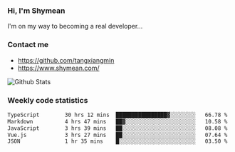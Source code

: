### Hi, I'm Shymean

I'm on my way to becoming a real developer...

### Contact me

- <https://github.com/tangxiangmin>
- <https://www.shymean.com/>

![Github Stats](https://github-readme-stats.vercel.app/api?username=tangxiangmin&show_icons=true&theme=dark)


###  Weekly code statistics

<!--START_SECTION:waka-->

```txt
TypeScript        30 hrs 12 mins  ████████████████▓░░░░░░░░   66.78 %
Markdown          4 hrs 47 mins   ██▓░░░░░░░░░░░░░░░░░░░░░░   10.58 %
JavaScript        3 hrs 39 mins   ██░░░░░░░░░░░░░░░░░░░░░░░   08.08 %
Vue.js            3 hrs 27 mins   ██░░░░░░░░░░░░░░░░░░░░░░░   07.64 %
JSON              1 hr 35 mins    █░░░░░░░░░░░░░░░░░░░░░░░░   03.50 %
```

<!--END_SECTION:waka-->